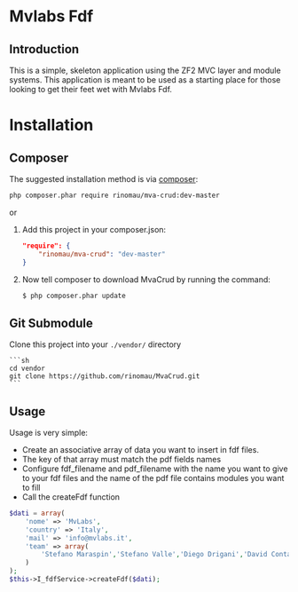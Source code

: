 Mvlabs Fdf
=======================

Introduction
------------
This is a simple, skeleton application using the ZF2 MVC layer and module
systems. This application is meant to be used as a starting place for those
looking to get their feet wet with Mvlabs Fdf.

Installation
============
## Composer

The suggested installation method is via [composer](http://getcomposer.org/):

```sh
php composer.phar require rinomau/mva-crud:dev-master
```

or

1. Add this project in your composer.json:

    ```json
    "require": {
        "rinomau/mva-crud": "dev-master"
    }
    ```

2. Now tell composer to download MvaCrud by running the command:

    ```bash
    $ php composer.phar update
    ```

## Git Submodule

 Clone this project into your `./vendor/` directory

    ```sh
    cd vendor
    git clone https://github.com/rinomau/MvaCrud.git
    ```

Usage
-----

 Usage is very simple:

- Create an associative array of data you want to insert in fdf files.
- The key of that array must match the pdf fields names
- Configure fdf_filename and pdf_filename with the name you want to give to your fdf files and the name of the pdf file contains modules you want to fill
- Call the createFdf function

```php
$dati = array(
    'nome' => 'MvLabs',
    'country' => 'Italy',
    'mail' => 'info@mvlabs.it',
    'team' => array(
        'Stefano Maraspin','Stefano Valle','Diego Drigani','David Contavalli','Mauro Rainis'
    )
);
$this->I_fdfService->createFdf($dati);
```